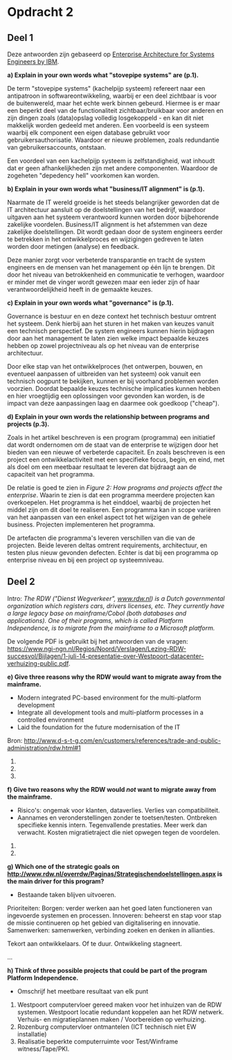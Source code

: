 # Opdracht 2

## Deel 1

Deze antwoorden zijn gebaseerd op [Enterprise Architecture for Systems Engineers by IBM](http://www.ibm.com/developerworks/rational/library/edge/09/jun09/enterprisearchitecture/).

__a) Explain in your own words what "stovepipe systems" are (p.1).__

De term "stovepipe systems" (kachelpijp systeem) refereert naar een antipatroon in softwareontwikkeling, waarbij er een deel zichtbaar is voor de buitenwereld, maar het echte werk binnen gebeurd. Hiermee is er maar een beperkt deel van de functionaliteit zichtbaar/bruikbaar voor anderen en zijn dingen zoals (data)opslag volledig losgekoppeld - en kan dit niet makkelijk worden gedeeld met anderen. Een voorbeeld is een systeem waarbij elk component een eigen database gebruikt voor gebruikersauthorisatie. Waardoor er nieuwe problemen, zoals redundantie van gebruikersaccounts, ontstaan.

Een voordeel van een kachelpijp systeem is zelfstandigheid, wat inhoudt dat er geen afhankelijkheden zijn met andere componenten. Waardoor de zogeheten "depedency hell" voorkomen kan worden.

__b) Explain in your own words what "business/IT alignment" is (p.1).__

Naarmate de IT wereld groeide is het steeds belangrijker geworden dat de IT architectuur aansluit op de doelstellingen van het bedrijf, waardoor uitgaven aan het systeem verantwoord kunnen worden door bijbehorende zakelijke voordelen. Business/IT alignment is het afstemmen van deze zakelijke doelstellingen. Dit wordt gedaan door de system engineers eerder te betrekken in het ontwikkelproces en wijzigingen gedreven te laten worden door metingen (analyse) en feedback.

Deze manier zorgt voor verbeterde transparantie en tracht de system engineers en de mensen van het management op één lijn te brengen. Dit door het niveau van betrokkenheid en communicatie te verhogen, waardoor er minder met de vinger wordt gewezen maar een ieder zijn of haar verantwoordelijkheid heeft in de gemaakte keuzes.

__c) Explain in your own words what "governance" is (p.1).__

Governance is bestuur en en deze context het technisch bestuur omtrent het systeem. Denk hierbij aan het sturen in het maken van keuzes vanuit een technisch perspectief. De system engineers kunnen hierin bijdragen door aan het management te laten zien welke impact bepaalde keuzes hebben op zowel projectniveau als op het niveau van de enterprise architectuur.

Door elke stap van het ontwikkelproces (het ontwerpen, bouwen, en eventueel aanpassen of uitbreiden van het systeem) ook vanuit een technisch oogpunt te bekijken, kunnen er bij voorhand problemen worden voorzien. Doordat bepaalde keuzes technische implicaties kunnen hebben en hier vroegtijdig een oplossingen voor gevonden kan worden, is de impact van deze aanpassingen laag en daarmee ook goedkoop ("cheap").

__d) Explain in your own words the relationship between programs and projects (p.3).__

Zoals in het artikel beschreven is een program (programma) een initiatief dat wordt ondernomen om de staat van de enterprise te wijzigen door het bieden van een nieuwe of verbeterde capaciteit. En zoals beschreven is een project een ontwikkelactiviteit met een specifieke focus, begin, en eind, met als doel om een meetbaar resultaat te leveren dat bijdraagt aan de capaciteit van het programma.

De relatie is goed te zien in _Figure 2: How programs and projects affect the enterprise_. Waarin te zien is dat een programma meerdere projecten kan overkoepelen. Het programma is het einddoel, waarbij de projecten het middel zijn om dit doel te realiseren. Een programma kan in scope variëren van het aanpassen van een enkel aspect tot het wijzigen van de gehele business. Projecten implementeren het programma.

De artefacten die programma's leveren verschillen van die van de projecten. Beide leveren deltas omtrent requirements, architectuur, en testen plus nieuw gevonden defecten. Echter is dat bij een programma op enterprise niveau en bij een project op systeemniveau.

## Deel 2

Intro: _The RDW ("Dienst Wegverkeer", www.rdw.nl) is a Dutch governmental organization which registers cars, drivers licenses, etc. They currently have a large legacy base on mainframe/Cobol (both databases and applications). One of their programs, which is called Platform Independence, is to migrate from the mainframe to a Microsoft platform._

De volgende PDF is gebruikt bij het antwoorden van de vragen: https://www.ngi-ngn.nl/Regios/Noord/Verslagen/Lezing-RDW-succesvol/Bijlagen/1-juli-14-presentatie-over-Westpoort-datacenter-verhuizing-public.pdf.

__e) Give three reasons why the RDW would want to migrate away from the mainframe.__

- Modern integrated PC-based environment for the multi-platform development
- Integrate all development tools and multi-platform processes in a controlled environment
- Laid the foundation for the future modernisation of the IT

Bron: http://www.d-s-t-g.com/en/customers/references/trade-and-public-administration/rdw.html#1

1. 
2.
3.

__f) Give two reasons why the RDW would *not* want to migrate away from the mainframe.__

- Risico's: ongemak voor klanten, dataverlies. Verlies van compatibiliteit.
- Aannames en veronderstellingen zonder te toetsen/testen. Ontbreken specifieke kennis intern. Tegenvallende prestaties. Meer werk dan verwacht. Kosten migratietraject die niet opwegen tegen de voordelen.

1.
2.

__g) Which one of the strategic goals on http://www.rdw.nl/overrdw/Paginas/Strategischendoelstellingen.aspx is the main driver for this program?__

- Bestaande taken blijven uitvoeren.

Prioriteiten:
	Borgen: verder werken aan het goed laten functioneren van ingevoerde systemen en processen.
	Innoveren: beheerst en stap voor stap de missie continueren op het gebied van digitalisering en innovatie.
	Samenwerken: samenwerken, verbinding zoeken en denken in allianties.

Tekort aan ontwikkelaars. Of te duur. Ontwikkeling stagneert.

...

__h) Think of three possible projects that could be part of the program Platform Independence.__

- Omschrijf het meetbare resultaat van elk punt

1. Westpoort computervloer gereed maken voor het inhuizen van de RDW systemen. Westpoort locatie redundant koppelen aan het RDW netwerk. Verhuis- en migratieplannen maken / Voorbereiden op verhuizing.
2. Rozenburg computervloer ontmantelen (ICT technisch niet EW installatie)
3. Realisatie beperkte computerruimte voor Test/Winframe witness/Tape/PKI.

